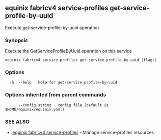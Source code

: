 ## equinix fabricv4 service-profiles get-service-profile-by-uuid

Execute get-service-profile-by-uuid operation

### Synopsis

Execute the GetServiceProfileByUuid operation on this service

```
equinix fabricv4 service-profiles get-service-profile-by-uuid [flags]
```

### Options

```
  -h, --help   help for get-service-profile-by-uuid
```

### Options inherited from parent commands

```
      --config string   config file (default is $HOME/equinix/equinix.yaml)
```

### SEE ALSO

* [equinix fabricv4 service-profiles](equinix_fabricv4_service-profiles.md)	 - Manage service-profiles resources

